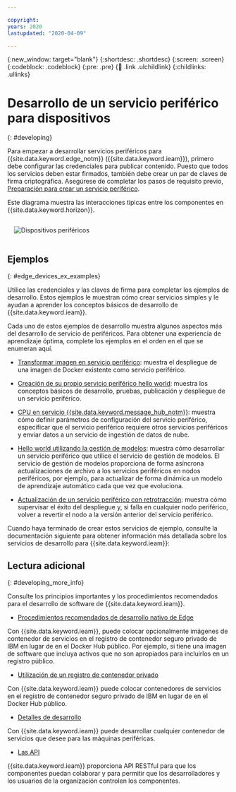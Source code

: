 ```yaml
---

copyright:
years: 2020
lastupdated: "2020-04-09"

---
```


{:new_window: target="blank"}
{:shortdesc: .shortdesc}
{:screen: .screen}
{:codeblock: .codeblock}
{:pre: .pre}
{:child: .link .ulchildlink}
{:childlinks: .ullinks}

# Desarrollo de un servicio periférico para dispositivos
{: #developing}

Para empezar a desarrollar servicios periféricos para {{site.data.keyword.edge_notm}} ({{site.data.keyword.ieam}}), primero debe configurar las credenciales para publicar contenido. Puesto que todos los servicios deben estar firmados, también debe crear un par de claves de firma criptográfica. Asegúrese de completar los pasos de requisito previo, [Preparación para crear un servicio periférico](service_containers.md).

Este diagrama muestra las interacciones típicas entre los componentes en {{site.data.keyword.horizon}}.

<img src="../images/03a_Developing_edge_service_for_device.svg" style="margin: 3%" alt="Dispositivos periféricos"> 

## Ejemplos
{: #edge_devices_ex_examples}

Utilice las credenciales y las claves de firma para completar los ejemplos de desarrollo. Estos ejemplos le muestran cómo crear servicios simples y le ayudan a aprender los conceptos básicos de desarrollo de {{site.data.keyword.ieam}}.

Cada uno de estos ejemplos de desarrollo muestra algunos aspectos más del desarrollo de servicio de periféricos. Para obtener una experiencia de aprendizaje óptima, complete los ejemplos en el orden en el que se enumeran aquí.

* [Transformar imagen en servicio periférico](transform_image.md): muestra el despliegue de una imagen de Docker existente como servicio periférico.

* [Creación de su propio servicio periférico hello world](developingstart_example.md): muestra los conceptos básicos de desarrollo, pruebas, publicación y despliegue de un servicio periférico.

* [CPU en servicio {{site.data.keyword.message_hub_notm}}](cpu_msg_example.md): muestra cómo definir parámetros de configuración del servicio periférico, especificar que el servicio periférico requiere otros servicios periféricos y enviar datos a un servicio de ingestión de datos de nube.

* [Hello world utilizando la gestión de modelos](model_management_system.md): muestra cómo desarrollar un servicio periférico que utilice el servicio de gestión de modelos. El servicio de gestión de modelos proporciona de forma asíncrona actualizaciones de archivo a los servicios periféricos en nodos periféricos, por ejemplo, para actualizar de forma dinámica un modelo de aprendizaje automático cada que vez que evoluciona.

* [Actualización de un servicio periférico con
retrotracción](../using_edge_services/service_rollbacks.md): muestra cómo supervisar el éxito del despliegue y, si falla en cualquier nodo periférico,
volver a revertir el nodo a la versión anterior del servicio periférico.

Cuando haya terminado de crear estos servicios de ejemplo, consulte la documentación siguiente para obtener información más detallada sobre los servicios de desarrollo para {{site.data.keyword.ieam}}:

## Lectura adicional
{: #developing_more_info}

Consulte los principios importantes y los procedimientos recomendados para el desarrollo de software de {{site.data.keyword.ieam}}.

* [Procedimientos recomendados de desarrollo nativo de Edge](best_practices.md)

Con {{site.data.keyword.ieam}}, puede colocar opcionalmente imágenes de contenedor de servicios en el registro de contenedor seguro privado de IBM en lugar de en el Docker Hub público. Por ejemplo, si tiene una imagen de software que incluya activos que no son apropiados para incluirlos en un registro público.

* [Utilización de un registro de contenedor privado](container_registry.md)

Con {{site.data.keyword.ieam}} puede colocar contenedores de servicios en el registro de contenedor seguro privado de IBM en lugar de en el Docker Hub público.

* [Detalles de desarrollo ](developing_details.md)

Con {{site.data.keyword.ieam}} puede desarrollar cualquier contenedor de servicios que desee para las máquinas periféricas.

* [Las API](../api/edge_rest_apis.md)

{{site.data.keyword.ieam}} proporciona API RESTful para que los componentes puedan colaborar y para permitir que los desarrolladores y los usuarios de la organización controlen los componentes.
